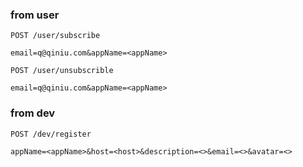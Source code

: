
### from user

```
POST /user/subscribe

email=q@qiniu.com&appName=<appName>
```


```
POST /user/unsubscrible

email=q@qiniu.com&appName=<appName>
```


### from dev

```
POST /dev/register

appName=<appName>&host=<host>&description=<>&email=<>&avatar=<>
```

